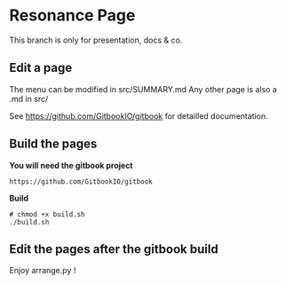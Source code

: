 Resonance Page
==============

This branch is only for presentation, docs & co.

Edit a page
-----------
The menu can be modified in src/SUMMARY.md
Any other page is also a .md in src/

See https://github.com/GitbookIO/gitbook for detailled documentation.

Build the pages
---------------
**You will need the gitbook project**
```
https://github.com/GitbookIO/gitbook
```
**Build**
```
# chmod +x build.sh
./build.sh
```

Edit the pages after the gitbook build
--------------------------------------
Enjoy arrange.py !